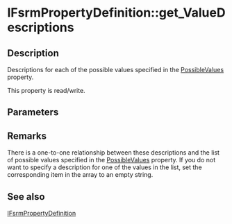 # IFsrmPropertyDefinition::get_ValueDescriptions

## Description

Descriptions for each of the possible values specified in the
[PossibleValues](https://learn.microsoft.com/previous-versions/windows/desktop/api/fsrmpipeline/nf-fsrmpipeline-ifsrmpropertydefinition-get_possiblevalues)
property.

This property is read/write.

## Parameters

## Remarks

There is a one-to-one relationship between these descriptions and the list of possible values specified in the
[PossibleValues](https://learn.microsoft.com/previous-versions/windows/desktop/api/fsrmpipeline/nf-fsrmpipeline-ifsrmpropertydefinition-get_possiblevalues) property. If you
do not want to specify a description for one of the values in the list, set the corresponding item in the array to
an empty string.

## See also

[IFsrmPropertyDefinition](https://learn.microsoft.com/previous-versions/windows/desktop/api/fsrmpipeline/nn-fsrmpipeline-ifsrmpropertydefinition)